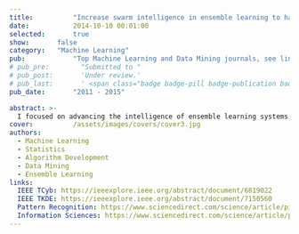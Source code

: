 ```yaml
---
title:          "Increase swarm intelligence in ensemble learning to handle complex data analysis"
date:           2014-10-10 00:01:00
selected:       true
show:		false
category:	"Machine Learning"
pub:            "Top Machine Learning and Data Mining journals, see links below"
# pub_pre:        "Submitted to "
# pub_post:       'Under review.'
# pub_last:       ' <span class="badge badge-pill badge-publication badge-success">Spotlight</span>'
pub_date:       "2011 - 2015"

abstract: >-
  I focused on advancing the intelligence of ensemble learning systems to effectively address complex datasets, particularly those with high-dimensional and noisy data. My efforts involved several key areas: 1. Optimization of subgroups through adaptive decision-making strategies, enhancing the accuracy and efficiency of the ensemble models; 2. Integration of diverse data sources within the ensemble system, ensuring robust performance across varying types of input data; 3. Application of fuzzy theory to manage noisy and high-dimensional data, improving the system’s ability to generalize and perform in challenging environments. This work significantly enhanced the capability of ensemble methods to handle real-world, complex data challenges.
cover:          /assets/images/covers/cover3.jpg
authors:
  - Machine Learning
  - Statistics
  - Algorithm Development
  - Data Mining
  - Ensemble Learning
links:
  IEEE TCyb: https://ieeexplore.ieee.org/abstract/document/6819022
  IEEE TKDE: https://ieeexplore.ieee.org/abstract/document/7150560
  Pattern Recognition: https://www.sciencedirect.com/science/article/pii/S0031320314001368
  Information Sciences: https://www.sciencedirect.com/science/article/pii/S0020025514000504
---
```


